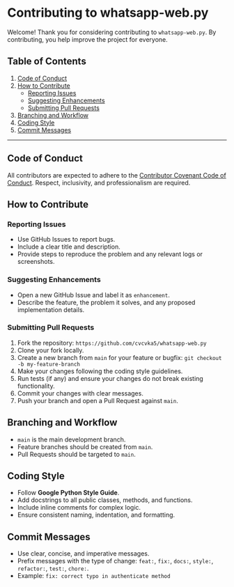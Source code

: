# Contributing to whatsapp-web.py

Welcome! Thank you for considering contributing to `whatsapp-web.py`. By contributing, you help improve the project for everyone.

## Table of Contents
1. [Code of Conduct](#code-of-conduct)
2. [How to Contribute](#how-to-contribute)
   - [Reporting Issues](#reporting-issues)
   - [Suggesting Enhancements](#suggesting-enhancements)
   - [Submitting Pull Requests](#submitting-pull-requests)
3. [Branching and Workflow](#branching-and-workflow)
4. [Coding Style](#coding-style)
5. [Commit Messages](#commit-messages)

---

## Code of Conduct
All contributors are expected to adhere to the [Contributor Covenant Code of Conduct](https://www.contributor-covenant.org/version/2/1/code_of_conduct/). Respect, inclusivity, and professionalism are required.

## How to Contribute

### Reporting Issues
- Use GitHub Issues to report bugs.
- Include a clear title and description.
- Provide steps to reproduce the problem and any relevant logs or screenshots.

### Suggesting Enhancements
- Open a new GitHub Issue and label it as `enhancement`.
- Describe the feature, the problem it solves, and any proposed implementation details.

### Submitting Pull Requests
1. Fork the repository: `https://github.com/cvcvka5/whatsapp-web.py`
2. Clone your fork locally.
3. Create a new branch from `main` for your feature or bugfix: `git checkout -b my-feature-branch`
4. Make your changes following the coding style guidelines.
5. Run tests (if any) and ensure your changes do not break existing functionality.
6. Commit your changes with clear messages.
7. Push your branch and open a Pull Request against `main`.

## Branching and Workflow
- `main` is the main development branch.
- Feature branches should be created from `main`.
- Pull Requests should be targeted to `main`.

## Coding Style
- Follow **Google Python Style Guide**.
- Add docstrings to all public classes, methods, and functions.
- Include inline comments for complex logic.
- Ensure consistent naming, indentation, and formatting.

## Commit Messages
- Use clear, concise, and imperative messages.
- Prefix messages with the type of change: `feat:`, `fix:`, `docs:`, `style:`, `refactor:`, `test:`, `chore:`.
- Example: `fix: correct typo in authenticate method`